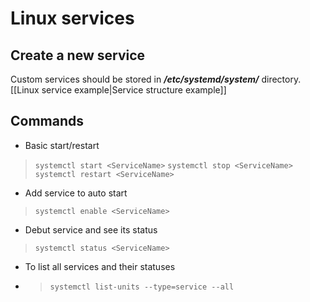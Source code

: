 # Linux services
## Create a new service
Custom services should be stored in ***/etc/systemd/system/*** directory.
[[Linux service example|Service structure example]]
## Commands 
- Basic start/restart
>`systemctl start <ServiceName>`
>`systemctl stop <ServiceName>`
>`systemctl restart <ServiceName>`

- Add service to auto start
> `systemctl enable <ServiceName>`

- Debut service and see its status
> `systemctl status <ServiceName>`

- To list all services and their statuses
- > `systemctl list-units --type=service --all`

